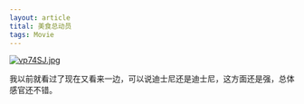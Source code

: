```yaml
---
layout: article
tital: 美食总动员
tags: Movie
---
```


[![vp74SJ.jpg](https://s1.ax1x.com/2022/07/28/vp74SJ.jpg)]()

我以前就看过了现在又看来一边，可以说迪士尼还是迪士尼，这方面还是强，总体感官还不错。
